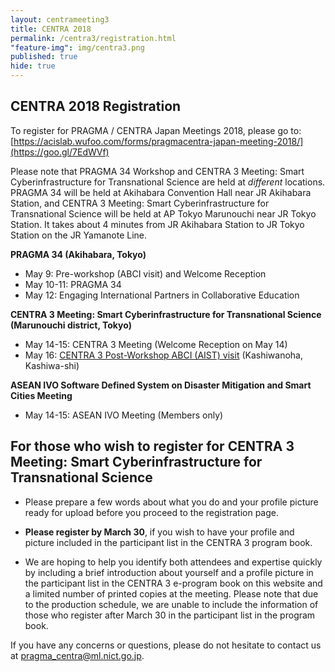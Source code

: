 ```yaml
---
layout: centrameeting3
title: CENTRA 2018
permalink: /centra3/registration.html
"feature-img": img/centra3.png
published: true
hide: true
---
```



## CENTRA 2018 Registration


To register for PRAGMA / CENTRA Japan Meetings 2018, please go to: [https://acislab.wufoo.com/forms/pragmacentra-japan-meeting-2018/](https://goo.gl/7EdWVf)

Please note that PRAGMA 34 Workshop and CENTRA 3 Meeting: Smart Cyberinfrastructure for Transnational Science are held at *different* locations. PRAGMA 34 will be held at Akihabara Convention Hall near JR Akihabara Station, and CENTRA 3 Meeting: Smart Cyberinfrastructure for Transnational Science will be held at AP Tokyo Marunouchi near JR Tokyo Station. It takes about 4 minutes from JR Akihabara Station to JR Tokyo Station on the JR Yamanote Line.  


**PRAGMA 34 (Akihabara, Tokyo)** 
*	May 9: Pre-workshop (ABCI visit) and Welcome Reception  
*	May 10-11: PRAGMA 34  
*	May 12: Engaging International Partners in Collaborative Education   

**CENTRA 3 Meeting: Smart Cyberinfrastructure for Transnational Science (Marunouchi district, Tokyo)**  
*	May 14-15: CENTRA 3 Meeting (Welcome Reception on May 14) 
* May 16: [CENTRA 3 Post-Workshop ABCI (AIST) visit](http://www.globalcentra.org/centra3/abci.html) (Kashiwanoha, Kashiwa-shi)

**ASEAN IVO Software Defined System on Disaster Mitigation and Smart Cities Meeting** 
*	May 14-15: ASEAN IVO Meeting (Members only)  


## For those who wish to register for CENTRA 3 Meeting: Smart Cyberinfrastructure for Transnational Science 

* Please prepare a few words about what you do and your profile picture ready for upload before you proceed to the registration page. 
  
* **Please register by March 30**, if you wish to have your profile and picture included in the participant list in the CENTRA 3 program book.  
  
* We are hoping to help you identify both attendees and expertise quickly by including a brief introduction about yourself and a profile picture in the participant list in the CENTRA 3 e-program book on this website and a limited number of printed copies at the meeting. Please note that due to the production schedule, we are unable to include the information of those who register after March 30 in the participant list in the program book.  
  
If you have any concerns or questions, please do not hesitate to contact us at pragma_centra@ml.nict.go.jp.  
